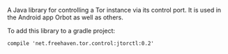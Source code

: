 
A Java library for controlling a Tor instance via its control port.  It is
used in the Android app Orbot as well as others.

To add this library to a gradle project:

    compile 'net.freehaven.tor.control:jtorctl:0.2'
